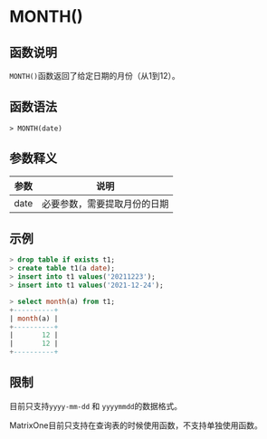 # **MONTH()**

## **函数说明**

`MONTH()`函数返回了给定日期的月份（从1到12）。


## **函数语法**

```
> MONTH(date)
```
## **参数释义**
|  参数  | 说明  |
|  ----  | ----  |
| date  | 必要参数，需要提取月份的日期 |



## **示例**


```sql
> drop table if exists t1;
> create table t1(a date);
> insert into t1 values('20211223');
> insert into t1 values('2021-12-24');

> select month(a) from t1;
+----------+
| month(a) |
+----------+
|       12 |
|       12 |
+----------+
```

## **限制**

目前只支持`yyyy-mm-dd` 和 `yyyymmdd`的数据格式。  

MatrixOne目前只支持在查询表的时候使用函数，不支持单独使用函数。